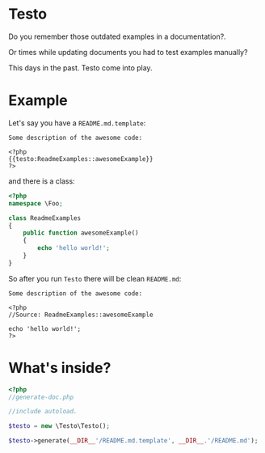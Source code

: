 Testo
=====

Do you remember those outdated examples in a documentation?.
 
Or times while updating documents you had to test examples manually? 

This days in the past. Testo come into play.

Example 
=======

Let's say you have a `README.md.template`:

```
Some description of the awesome code:

<?php
{{testo:ReadmeExamples::awesomeExample}}
?>
```

and there is a class: 

```php
<?php 
namespace \Foo;

class ReadmeExamples
{
    public function awesomeExample()
    {
        echo 'hello world!';
    }
}
```

So after you run `Testo` there will be clean `README.md`:

```
Some description of the awesome code:

<?php
//Source: ReadmeExamples::awesomeExample

echo 'hello world!';
?>
```

What's inside?
==============

```php
<?php
//generate-doc.php

//include autoload.

$testo = new \Testo\Testo();

$testo->generate(__DIR__'/README.md.template', __DIR__.'/README.md');
```